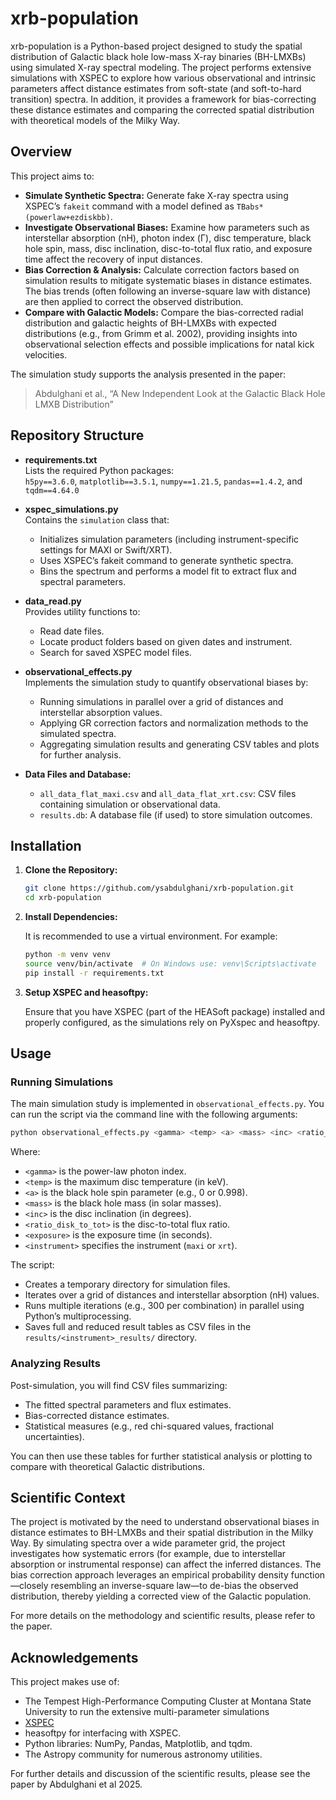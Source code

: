 # xrb-population

xrb-population is a Python-based project designed to study the spatial distribution of Galactic black hole low-mass X-ray binaries (BH-LMXBs) using simulated X-ray spectral modeling. The project performs extensive simulations with XSPEC to explore how various observational and intrinsic parameters affect distance estimates from soft-state (and soft-to-hard transition) spectra. In addition, it provides a framework for bias-correcting these distance estimates and comparing the corrected spatial distribution with theoretical models of the Milky Way.

## Overview

This project aims to:
- **Simulate Synthetic Spectra:** Generate fake X-ray spectra using XSPEC’s `fakeit` command with a model defined as `TBabs*(powerlaw+ezdiskbb)`.
- **Investigate Observational Biases:** Examine how parameters such as interstellar absorption (nH), photon index (Γ), disc temperature, black hole spin, mass, disc inclination, disc-to-total flux ratio, and exposure time affect the recovery of input distances.
- **Bias Correction & Analysis:** Calculate correction factors based on simulation results to mitigate systematic biases in distance estimates. The bias trends (often following an inverse-square law with distance) are then applied to correct the observed distribution.
- **Compare with Galactic Models:** Compare the bias-corrected radial distribution and galactic heights of BH-LMXBs with expected distributions (e.g., from Grimm et al. 2002), providing insights into observational selection effects and possible implications for natal kick velocities.

The simulation study supports the analysis presented in the paper:

> Abdulghani et al., “A New Independent Look at the Galactic Black Hole LMXB Distribution”

## Repository Structure

- **requirements.txt**  
  Lists the required Python packages:  
  `h5py==3.6.0`, `matplotlib==3.5.1`, `numpy==1.21.5`, `pandas==1.4.2`, and `tqdm==4.64.0`

- **xspec_simulations.py**  
  Contains the `simulation` class that:
  - Initializes simulation parameters (including instrument-specific settings for MAXI or Swift/XRT).
  - Uses XSPEC’s fakeit command to generate synthetic spectra.
  - Bins the spectrum and performs a model fit to extract flux and spectral parameters.

- **data_read.py**  
  Provides utility functions to:
  - Read date files.
  - Locate product folders based on given dates and instrument.
  - Search for saved XSPEC model files.

- **observational_effects.py**  
  Implements the simulation study to quantify observational biases by:
  - Running simulations in parallel over a grid of distances and interstellar absorption values.
  - Applying GR correction factors and normalization methods to the simulated spectra.
  - Aggregating simulation results and generating CSV tables and plots for further analysis.

- **Data Files and Database:**
  - `all_data_flat_maxi.csv` and `all_data_flat_xrt.csv`: CSV files containing simulation or observational data.
  - `results.db`: A database file (if used) to store simulation outcomes.

## Installation

1. **Clone the Repository:**

   ```bash
   git clone https://github.com/ysabdulghani/xrb-population.git
   cd xrb-population
   ```

2. **Install Dependencies:**

   It is recommended to use a virtual environment. For example:

   ```bash
   python -m venv venv
   source venv/bin/activate  # On Windows use: venv\Scripts\activate
   pip install -r requirements.txt
   ```

3. **Setup XSPEC and heasoftpy:**

   Ensure that you have XSPEC (part of the HEASoft package) installed and properly configured, as the simulations rely on PyXspec and heasoftpy.

## Usage

### Running Simulations

The main simulation study is implemented in `observational_effects.py`. You can run the script via the command line with the following arguments:

```bash
python observational_effects.py <gamma> <temp> <a> <mass> <inc> <ratio_disk_to_tot> <exposure> <instrument>
```

Where:
- `<gamma>` is the power-law photon index.
- `<temp>` is the maximum disc temperature (in keV).
- `<a>` is the black hole spin parameter (e.g., 0 or 0.998).
- `<mass>` is the black hole mass (in solar masses).
- `<inc>` is the disc inclination (in degrees).
- `<ratio_disk_to_tot>` is the disc-to-total flux ratio.
- `<exposure>` is the exposure time (in seconds).
- `<instrument>` specifies the instrument (`maxi` or `xrt`).

The script:
- Creates a temporary directory for simulation files.
- Iterates over a grid of distances and interstellar absorption (nH) values.
- Runs multiple iterations (e.g., 300 per combination) in parallel using Python’s multiprocessing.
- Saves full and reduced result tables as CSV files in the `results/<instrument>_results/` directory.

### Analyzing Results

Post-simulation, you will find CSV files summarizing:
- The fitted spectral parameters and flux estimates.
- Bias-corrected distance estimates.
- Statistical measures (e.g., red chi-squared values, fractional uncertainties).

You can then use these tables for further statistical analysis or plotting to compare with theoretical Galactic distributions.

## Scientific Context

The project is motivated by the need to understand observational biases in distance estimates to BH-LMXBs and their spatial distribution in the Milky Way. By simulating spectra over a wide parameter grid, the project investigates how systematic errors (for example, due to interstellar absorption or instrumental response) can affect the inferred distances. The bias correction approach leverages an empirical probability density function—closely resembling an inverse-square law—to de-bias the observed distribution, thereby yielding a corrected view of the Galactic population.

For more details on the methodology and scientific results, please refer to the paper.

## Acknowledgements

This project makes use of:
- The Tempest High-Performance Computing Cluster at Montana State University to run the extensive multi-parameter simulations
- [XSPEC](https://heasarc.gsfc.nasa.gov/xanadu/xspec/)
- heasoftpy for interfacing with XSPEC.
- Python libraries: NumPy, Pandas, Matplotlib, and tqdm.
- The Astropy community for numerous astronomy utilities.

For further details and discussion of the scientific results, please see the paper by Abdulghani et al 2025.

